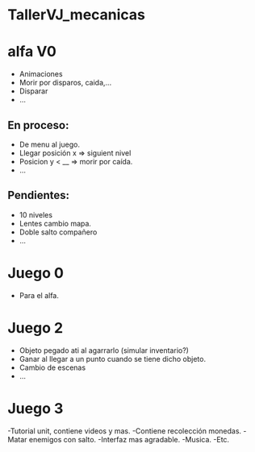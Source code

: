 # TallerVJ_mecanicas
# alfa V0
  - Animaciones
  - Morir por disparos, caida,...
  - Disparar
  - ...
## En proceso:
  - De menu al juego.
  - Llegar posición x => siguient nivel
  - Posicion y < __ => morir por caída.
  - ...

## Pendientes:
  - 10 niveles
  - Lentes cambio mapa.
  - Doble salto compañero
  - ...


# Juego 0
  - Para el alfa.



# Juego 2   
  - Objeto pegado ati al agarrarlo (simular inventario?)
  - Ganar al llegar a un punto cuando se tiene dicho objeto.
  - Cambio de escenas
  - ...

# Juego 3
  -Tutorial unit, contiene videos y mas.
  -Contiene recolección monedas.
  -Matar enemigos con salto.
  -Interfaz mas agradable.
  -Musica.
  -Etc. 
  
